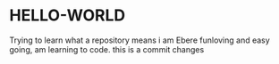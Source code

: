 # HELLO-WORLD
Trying to learn what a repository means
i am Ebere funloving and easy going, am learning to code.
this is a commit changes
